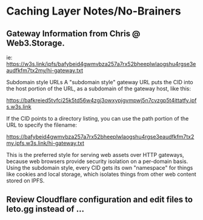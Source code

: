 # Caching Layer Notes/No-Brainers

## Gateway Information from Chris @ Web3.Storage.

ie: https://w3s.link/ipfs/bafybeid4gwmvbza257a7rx52bheeplwlaogshu4rgse3eaudfkfm7tx2my/hi-gateway.txt

Subdomain style URLs
A "subdomain style" gateway URL puts the CID into the host portion of the URL, as a subdomain of the gateway host, like this:

https://bafkreied5tvfci25k5td56w4zgj3owxypjgvmpwj5n7cvzgp5t4ittatfy.ipfs.w3s.link

If the CID points to a directory listing, you can use the path portion of the URL to specify the filename:

https://bafybeid4gwmvbza257a7rx52bheeplwlaogshu4rgse3eaudfkfm7tx2my.ipfs.w3s.link/hi-gateway.txt

This is the preferred style for serving web assets over HTTP gateways, because web browsers provide security isolation on a per-domain basis. Using the subdomain style, every CID gets its own "namespace" for things like cookies and local storage, which isolates things from other web content stored on IPFS.

## Review Cloudflare configuration and edit files to leto.gg instead of ...

